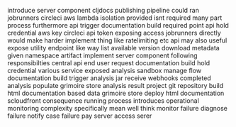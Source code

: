 introduce server component cljdocs publishing pipeline could ran jobrunners circleci aws lambda isolation provided isnt required many part process furthermore api trigger documentation build required point api hold credential aws key circleci api token exposing access jobrunners directly would make harder implement thing like ratelimiting etc api may also useful expose utility endpoint like way list available version download metadata given namespace artifact implement server component following responsibilties central api end user request documentation build hold credential various service exposed analysis sandbox manage flow documentation build trigger analysis jar receive webhooks completed analysis populate grimoire store analysis result project git repository build html documentation based data grimoire store deploy html documentation scloudfront consequence running process introduces operational monitoring complexity specifically mean well think monitor failure diagnose failure notify case failure pay server access serer